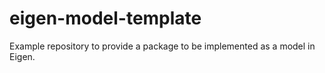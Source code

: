 # eigen-model-template
Example repository to provide a package to be implemented as a model in Eigen.
